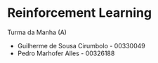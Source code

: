 # Reinforcement Learning

Turma da Manha (A)

- Guilherme de Sousa Cirumbolo - 00330049
- Pedro Marhofer Alles - 00326188